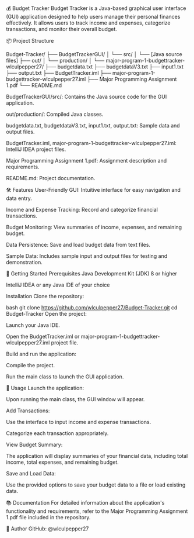 💰 Budget Tracker
Budget Tracker is a Java-based graphical user interface (GUI) application designed to help users manage their personal finances effectively. It allows users to track income and expenses, categorize transactions, and monitor their overall budget.



📦 Project Structure

Budget-Tracker/
├── BudgetTrackerGUI/
│   └── src/
│       └── [Java source files]
├── out/
│   └── production/
│       └── major-program-1-budgettracker-wlculpepper27/
├── budgetdata.txt
├── budgetdataV3.txt
├── input1.txt
├── output.txt
├── BudgetTracker.iml
├── major-program-1-budgettracker-wlculpepper27.iml
├── Major Programming Assignment 1.pdf
└── README.md


BudgetTrackerGUI/src/: Contains the Java source code for the GUI application.

out/production/: Compiled Java classes.

budgetdata.txt, budgetdataV3.txt, input1.txt, output.txt: Sample data and output files.

BudgetTracker.iml, major-program-1-budgettracker-wlculpepper27.iml: IntelliJ IDEA project files.

Major Programming Assignment 1.pdf: Assignment description and requirements.

README.md: Project documentation.


🛠 Features
User-Friendly GUI: Intuitive interface for easy navigation and data entry.

Income and Expense Tracking: Record and categorize financial transactions.

Budget Monitoring: View summaries of income, expenses, and remaining budget.

Data Persistence: Save and load budget data from text files.

Sample Data: Includes sample input and output files for testing and demonstration.


🚀 Getting Started
Prerequisites
Java Development Kit (JDK) 8 or higher

IntelliJ IDEA or any Java IDE of your choice

Installation
Clone the repository:

bash
git clone https://github.com/wlculpepper27/Budget-Tracker.git
cd Budget-Tracker
Open the project:

Launch your Java IDE.

Open the BudgetTracker.iml or major-program-1-budgettracker-wlculpepper27.iml project file.

Build and run the application:

Compile the project.

Run the main class to launch the GUI application.

📄 Usage
Launch the application:

Upon running the main class, the GUI window will appear.

Add Transactions:

Use the interface to input income and expense transactions.

Categorize each transaction appropriately.


View Budget Summary:

The application will display summaries of your financial data, including total income, total expenses, and remaining budget.

Save and Load Data:

Use the provided options to save your budget data to a file or load existing data.


📚 Documentation
For detailed information about the application's functionality and requirements, refer to the Major Programming Assignment 1.pdf file included in the repository.


👤 Author
GitHub: @wlculpepper27

